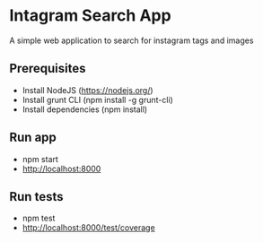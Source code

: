 
# Intagram Search App
A simple web application to search for instagram tags and images

## Prerequisites
- Install NodeJS (https://nodejs.org/)
- Install grunt CLI (npm install -g grunt-cli)
- Install dependencies (npm install)

## Run app
- npm start
- [http://localhost:8000](http://localhost:8000)

## Run tests
- npm test
- [http://localhost:8000/test/coverage](http://localhost:8000/test/coverage)